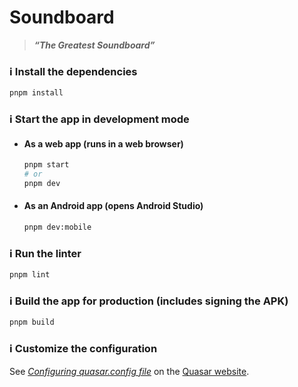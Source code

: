 # Soundboard
> **_“The Greatest Soundboard”_**

### :information_source: Install the dependencies
```bash
pnpm install
```

### :information_source: Start the app in development mode

- #### As a web app (runs in a web browser)
  ```bash
  pnpm start
  # or 
  pnpm dev
  ```

- #### As an Android app (opens Android Studio)
  ```bash
  pnpm dev:mobile
  ```

### :information_source: Run the linter
```bash
pnpm lint
```

### :information_source: Build the app for production (includes signing the APK)
```bash
pnpm build
```

### :information_source: Customize the configuration
See [_Configuring quasar.config file_](https://quasar.dev/quasar-cli-vite/quasar-config-file) on the [Quasar website](https://quasar.dev).
